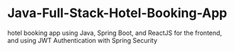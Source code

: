 # Java-Full-Stack-Hotel-Booking-App
hotel booking app using Java, Spring Boot, and  ReactJS for the frontend, and using JWT Authentication with Spring Security
